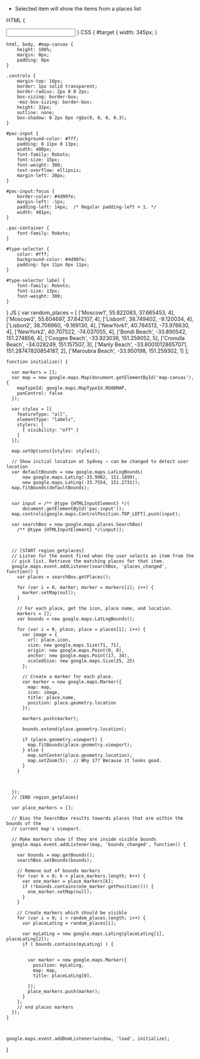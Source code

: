 * Selected item will show the items from a places list

HTML
{
	<div id="map-canvas"></div>
	<input id="pac-input" class="controls">
}
CSS
{
	#target {
	    width: 345px;
	}

	html, body, #map-canvas {
	    height: 100%;
	    margin: 0px;
	    padding: 0px
	}

	.controls {
	    margin-top: 16px;
	    border: 1px solid transparent;
	    border-radius: 2px 0 0 2px;
	    box-sizing: border-box;
	    -moz-box-sizing: border-box;
	    height: 32px;
	    outline: none;
	    box-shadow: 0 2px 6px rgba(0, 0, 0, 0.3);
	}

	#pac-input {
	    background-color: #fff;
	    padding: 0 11px 0 13px;
	    width: 400px;
	    font-family: Roboto;
	    font-size: 15px;
	    font-weight: 300;
	    text-overflow: ellipsis;
	    margin-left: 20px;
	}

	#pac-input:focus {
	    border-color: #4d90fe;
	    margin-left: -1px;
	    padding-left: 14px;  /* Regular padding-left + 1. */
	    width: 401px;
	}

	.pac-container {
	    font-family: Roboto;
	}

	#type-selector {
	    color: #fff;
	    background-color: #4d90fe;
	    padding: 5px 11px 0px 11px;
	}

	#type-selector label {
	    font-family: Roboto;
	    font-size: 13px;
	    font-weight: 300;
	}
}
JS
{
	var random_places = [
	  ['Moscow1', 55.822083, 37.665453, 4],
	  ['Moscow2', 55.604697, 37.642107, 4],
	  ['Lisbon1', 38.749402, -9.120034, 4],
	  ['Lisbon2', 38.708960, -9.169130, 4],
	  ['NewYork1', 40.784513, -73.976630, 4],
	  ['NewYork2', 40.707522, -74.037055, 4],
	  ['Bondi Beach', -33.890542, 151.274856, 4],
	  ['Coogee Beach', -33.923036, 151.259052, 5],
	  ['Cronulla Beach', -34.028249, 151.157507, 3],
	  ['Manly Beach', -33.80010128657071, 151.28747820854187, 2],
	  ['Maroubra Beach', -33.950198, 151.259302, 1]
	];

	function initialize() {

	  var markers = [];
	  var map = new google.maps.Map(document.getElementById('map-canvas'), {
	    mapTypeId: google.maps.MapTypeId.ROADMAP,
	    panControl: false
	  });

	  var styles = [{
	    featureType: "all",
	    elementType: "labels",
	    stylers: [
	      { visibility: "off" }
	    ]
	  }];

	  map.setOptions({styles: styles});
	  
	  // Show initial location at Sydney — can be changed to detect user location
	  var defaultBounds = new google.maps.LatLngBounds(
	      new google.maps.LatLng(-33.9902, 151.1899),
	      new google.maps.LatLng(-33.7554, 151.2731));
	  map.fitBounds(defaultBounds);

	 
	  var input = /** @type {HTMLInputElement} */(
	      document.getElementById('pac-input'));
	  map.controls[google.maps.ControlPosition.TOP_LEFT].push(input);

	  var searchBox = new google.maps.places.SearchBox(
	    /** @type {HTMLInputElement} */(input));



	  // [START region_getplaces]
	  // Listen for the event fired when the user selects an item from the
	  // pick list. Retrieve the matching places for that item.
	  google.maps.event.addListener(searchBox, 'places_changed', function() {
	    var places = searchBox.getPlaces();

	    for (var i = 0, marker; marker = markers[i]; i++) {
	      marker.setMap(null);
	    }

	    // For each place, get the icon, place name, and location.
	    markers = [];
	    var bounds = new google.maps.LatLngBounds();

	    for (var i = 0, place; place = places[i]; i++) {
	      var image = {
	        url: place.icon,
	        size: new google.maps.Size(71, 71),
	        origin: new google.maps.Point(0, 0),
	        anchor: new google.maps.Point(17, 34),
	        scaledSize: new google.maps.Size(25, 25)
	      };

	      // Create a marker for each place.
	      var marker = new google.maps.Marker({
	        map: map,
	        icon: image,
	        title: place.name,
	        position: place.geometry.location
	      });

	      markers.push(marker);

	      bounds.extend(place.geometry.location);

	      if (place.geometry.viewport) {
	        map.fitBounds(place.geometry.viewport);
	      } else {
	        map.setCenter(place.geometry.location);
	        map.setZoom(5);  // Why 17? Because it looks good.
	      }
	    }

	    

	  });
	  // [END region_getplaces]

	  var place_markers = [];

	  // Bias the SearchBox results towards places that are within the bounds of the
	  // current map's viewport.

	  // Make markers show if they are inside visible bounds
	  google.maps.event.addListener(map, 'bounds_changed', function() {
	      
	    var bounds = map.getBounds();
	    searchBox.setBounds(bounds);
	    
	    // Remove out of bounds markers
	    for (var k = 0; k < place_markers.length; k++) {
	      var one_marker = place_markers[k];
	      if (!bounds.contains(one_marker.getPosition())) {
	        one_marker.setMap(null);
	      }
	    }

	    // Create markers which should be visible
	    for (var i = 0; i < random_places.length; i++) {
	      var placeLatLng = random_places[i];
	      
	      var myLatLng = new google.maps.LatLng(placeLatLng[1], placeLatLng[2]);
	      if ( bounds.contains(myLatLng) ) {

	        
	        var marker = new google.maps.Marker({
	          position: myLatLng,
	          map: map,
	          title: placeLatLng[0],

	        });
	        place_markers.push(marker);
	      }
	    };
	    // end places markers
	  });
	}



	google.maps.event.addDomListener(window, 'load', initialize);
}
